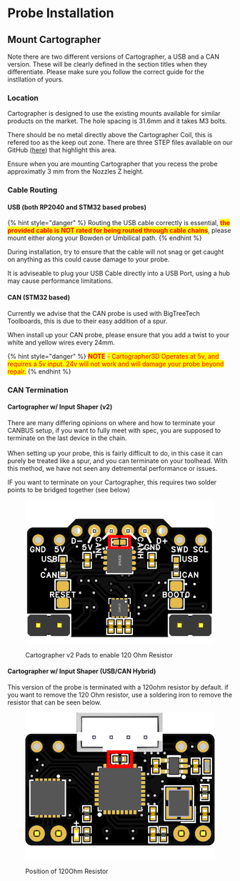 # Probe Installation

## Mount Cartographer

Note there are two different versions of Cartographer, a USB and a CAN version. These will be clearly defined in the section titles when they differentiate. Please make sure you follow the correct guide for the instllation of yours. &#x20;

### Location

Cartographer is designed to use the existing mounts available for similar products on the market. The hole spacing is 31.6mm and it takes M3 bolts.

There should be no metal directly above the Cartographer Coil, this is refered too as the keep out zone. There are three STEP files available on our GitHub ([here](https://github.com/Cartographer3D/cartographer-probe/tree/main/STEP)) that highlight this area.&#x20;

Ensure when you are mounting Cartographer that you recess the probe approximatly 3 mm from the Nozzles Z height.

### Cable Routing

#### USB (both RP2040 and STM32 based probes)

{% hint style="danger" %}
Routing the USB cable correctly is essential, <mark style="color:red;">**the provided cable is NOT rated for being routed through cable chains**</mark>, please mount either along your Bowden or Umbilical path.
{% endhint %}

During installation, try to ensure that the cable will not snag or get caught on anything as this could cause damage to your probe.&#x20;

It is adviseable to plug your USB Cable directly into a USB Port, using a hub may cause performance limitations.&#x20;

#### CAN (STM32 based)

Currently we advise that the CAN probe is used with BigTreeTech Toolboards, this is due to their easy addition of a spur.&#x20;

When install up your CAN probe, please ensure that you add a twist to your white and yellow wires every 24mm.

{% hint style="danger" %}
<mark style="color:red;">**NOTE**</mark> <mark style="color:red;"></mark><mark style="color:red;">- Cartographer3D Operates at 5v, and requires a 5v input. 24v will not work and will damage your probe beyond repair.</mark>&#x20;
{% endhint %}

### **CAN Termination**

#### Cartographer w/ Input Shaper (v2)

There are many differing opinions on where and how to terminate your CANBUS setup, if you want to fully meet with spec, you are supposed to terminate on the last device in the chain. \
\
When setting up your probe, this is fairly difficult to do, in this case it can purely be treated like a spur, and you can terminate on your toolhead. With this method, we have not seen any detremental performance or issues.&#x20;

IF you want to terminate on your Cartographer, this requires two solder points to be bridged together (see below)&#x20;

<figure><img src="../../../.gitbook/assets/v2-can-120termination.png" alt=""><figcaption><p>Cartographer v2 Pads to enable 120 Ohm Resistor</p></figcaption></figure>

#### **Cartographer w/ Input Shaper (USB/CAN Hybrid)**

This version of the probe is terminated with a 120ohm resistor by default. if you want to remove the 120 Ohm resistor, use a soldering iron to remove the resistor that can be seen below.&#x20;

<figure><img src="../../../.gitbook/assets/V3-120Ohm-Resistor.png" alt=""><figcaption><p>Position of 120Ohm Resistor</p></figcaption></figure>



